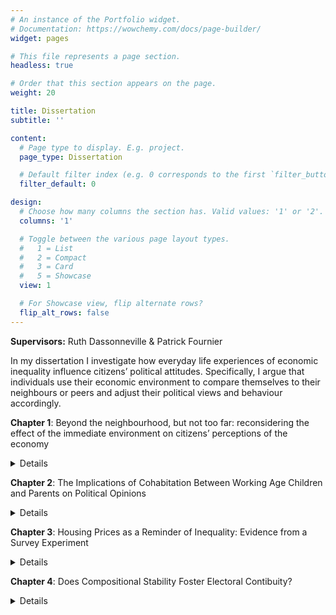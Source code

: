 ```yaml
---
# An instance of the Portfolio widget.
# Documentation: https://wowchemy.com/docs/page-builder/
widget: pages

# This file represents a page section.
headless: true

# Order that this section appears on the page.
weight: 20

title: Dissertation
subtitle: ''

content:
  # Page type to display. E.g. project.
  page_type: Dissertation

  # Default filter index (e.g. 0 corresponds to the first `filter_button` instance below).
  filter_default: 0

design:
  # Choose how many columns the section has. Valid values: '1' or '2'.
  columns: '1'

  # Toggle between the various page layout types.
  #   1 = List
  #   2 = Compact
  #   3 = Card
  #   5 = Showcase
  view: 1

  # For Showcase view, flip alternate rows?
  flip_alt_rows: false
---
```



**Supervisors:** Ruth Dassonneville & Patrick Fournier

In my dissertation I investigate how everyday life experiences of economic inequality influence citizens’ political attitudes. Specifically, I argue that individuals use their economic environment to compare themselves to their neighbours or peers and adjust their political views and behaviour accordingly. 


**Chapter 1**: Beyond the neighbourhood, but not too far: reconsidering the effect of the immediate environment
on citizens’ perceptions of the economy <br/>

<details>
 A growing number of studies investigate the role of local factors on individuals' political stances. Some of those studies showed that individuals use local economic conditions to infer the state of the national economy. What remains unknown is the extent to which individual mobility mitigates the impact of the local economic conditions on the perception of the national economy. The aim of this study is to demonstrate that when considering the impact of the local economic context on the perception of the national economy, it is necessary to take into account the mobility between the two places where citizens tend to spend most of their time: home and work. To do so, I use large administrative data from the US census bureau tapping the origin (residential area) and destination (workplace) of citizens and surveys on political preferences retrieved from the Cooperative Congressional Election Survey to measure the perception of the national economy. By means of this study, I aim to contribute to the literature on local politics and economic voting by giving a more complete picture of the context in which an individual lives and the effect of this specific environment on economic perception. <br/>
*In progress* <br/>
</details>  
  
**Chapter 2**: The Implications of Cohabitation Between Working Age Children and Parents on Political Opinions <br/>

<details>
Under review. <br/>
*Draft available upon request* <br/> 
</details>

 **Chapter 3**: Housing Prices as a Reminder of Inequality: Evidence from a Survey Experiment <br/>

<details>
Do changes in housing prices influence political behaviour? Recent research that links houses prices and electoral outcomes suggest they do. However, the
literature on the political consequences of housing prices often takes for granted that individuals follow the market and re-evaluate their economic standing accordingly. The aim of this research note is to test this assumption and examine whether residents react to housing market information provided to them. The goal is to assess whether exposure to information on the housing market in their locality leads individuals to adjust their perceptions of their economic standing as well as their financial capacity. By means of two experiments conducted in Canada and the United States using real-world data on housing prices, I show that informing respondents of current housing prices triggers the feeling of economic downgrading among tenants. This information also affects their perceived financial capacity to move elsewhere and their fear of being priced out. The results highlight the effective influence of housing prices on perceived economic standing. It has important implications for our understanding of the political consequences of housing prices, especially with regard to the economic anxiety it may generate and for whom.
*Draft available upon request* <br/> 
</details>
  
 **Chapter 4**: Does Compositional Stability Foster Electoral Contibuity? <br/>
<details>
Empirical research provides evidence that elected officials benefit from the so-called incumbency advantage. Compositional stability of a city could be an important factor of electoral stability.  Testing this argument, however, is challenging due to the endogenous nature of social composition of a city and candidate turnover. To avoid this empirical problem, I leverage an exogenous spatial variation in the implementation of social housing policies in France. The SRU law substantially changed the conditions of housing development in France by forcing some mayors to alter the socio-economic composition of their city. With this study, I aim to advance our understating of the role of compositional change in an incumbent's electoral fortunes as well as the conditions under which local residents are more likely to accept more social housing in their city.  
*Draft available upon request* <br/> 
</details>
  
